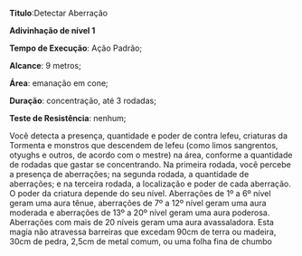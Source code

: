 **Titulo**:Detectar Aberração

**Adivinhação de nível 1**

**Tempo de Execução**: Ação Padrão;

**Alcance**: 9 metros;

**Área**: emanação em cone;

**Duração**: concentração, até 3 rodadas;

**Teste de Resistência**:  nenhum;

Você detecta a presença, quantidade e 
poder de contra lefeu, criaturas da Tormenta e monstros que descendem de 
lefeu (como limos sangrentos, otyughs e
outros, de acordo com o mestre) na área, conforme a 
quantidade de rodadas que gastar se concentrando. Na primeira rodada, você percebe a presença de aberrações; na segunda rodada, a quantidade de aberrações; e 
na terceira rodada, a localização e poder de 
cada aberração.
O poder da criatura depende do seu 
nível. Aberrações de 1º a 6º nível geram 
uma aura tênue, aberrações de 7º a 12º 
nível geram uma aura moderada e aberrações de 13º a 20º nível geram uma aura 
poderosa. Aberrações com mais de 20 níveis geram uma aura avassaladora.
Esta magia não atravessa barreiras que 
excedam 90cm de terra ou madeira, 30cm 
de pedra, 2,5cm de metal comum, ou uma 
folha fina de chumbo
